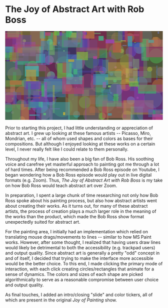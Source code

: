 # The Joy of Abstract Art with Rob Boss

![](shapes.png)

Prior to starting this project, I had little understanding or appreciation of abstract art. I grew up looking at these famous artists -- Picasso, Miro, Mondrian, etc. -- all of whom used shapes and colors as bases for their compositions. But although I enjoyed looking at these works on a certain level, I never really felt like I could relate to them personally.

Throughout my life, I have also been a big fan of Bob Ross. His soothing voice and carefree yet masterful approach to painting got me through a lot of hard times. After being recommended a Bob Ross episode on Youtube, I began wondering how a Bob Ross episode would play out in live digital formats (e.g. Zoom). Thus, *The Joy of Abstract Art with Rob Boss* is my take on how Bob Ross would teach abstract art over Zoom.

In preparation, I spent a large chunk of time researching not only how Bob Ross spoke about his painting process, but also how abstract artists went about creating their works. As it turns out, for many of these abstract artists, the process of creation plays a much larger role in the meaning of the works than the product, which made the Bob Ross show format unexpectedly suited for abstract art.

For the painting area, I initially had an implementation which relied on translating mouse drags/movements to lines -- similar to how MS Paint works. However, after some thought, I realized that having users draw lines would likely be detrimental to both the accessibility (e.g. trackpad users) and output quality. Since abstract art is generally a pretty "odd" concept in and of itself, I decided that trying to make the interface more accessible would be the better choice. To this end, I made clicking the primary mode of interaction, with each click creating circles/rectangles that animate for a sense of dynamics. The colors and sizes of each shape are picked algorithmically to serve as a reasonable compromise between user choice and output quality.

As final touches, I added an intro/closing "slide" and color tickers, all of which are present in the original *Joy of Painting* show.
